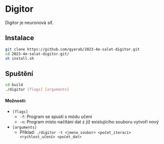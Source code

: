 # Digitor

Digitor je neuronová síť.

## Instalace

```sh
git clone https://github.com/gyarab/2023-4e-salat-digitor.git
cd 2023-4e-salat-digitor.git/
sh install.sh
```

## Spuštění

```sh
cd build
./digitor [flags] [arguments]
```

#### Možnosti:

* `[flags]`
    * `-f`: Program se spustí s módu učení
    * `-n`: Program místo načítání dat z již existujícího souboru vytvoří nový
* `[arguments]`
    * Příklad: `./digitor -t <jmeno_soubor> <počet_iterací> <rychlost_učení> <počet_dat>`